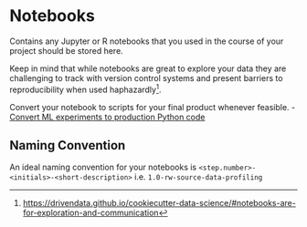 # Notebooks

Contains any Jupyter or R notebooks that you used in the course of your project should be stored here.

Keep in mind that while notebooks are great to explore your data they are challenging to track with version control systems
and present barriers to reproducibility when used haphazardly[^1].

Convert your notebook to scripts for your final product whenever feasible.
    - [Convert ML experiments to production Python code](https://learn.microsoft.com/en-us/azure/machine-learning/v1/how-to-convert-ml-experiment-to-production#refactor-code-into-functions)


## Naming Convention
An ideal naming convention for your notebooks is `<step.number>-<initials>-<short-description>`
i.e. `1.0-rw-source-data-profiling`

[^1]: https://drivendata.github.io/cookiecutter-data-science/#notebooks-are-for-exploration-and-communication

